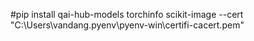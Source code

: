 #pip install qai-hub-models torchinfo scikit-image --cert "C:\Users\vandang\.pyenv\pyenv-win\certifi-cacert.pem"
